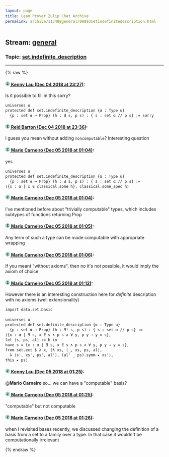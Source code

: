 ```yaml
---
layout: page
title: Lean Prover Zulip Chat Archive 
permalink: archive/113488general/08893setindefinitedescription.html
---
```


## Stream: [general](index.html)
### Topic: [set.indefinite_description](08893setindefinitedescription.html)

---


{% raw %}
#### [![Click to go to Zulip](../../assets/img/zulip2.png) Kenny Lau (Dec 04 2018 at 23:27)](https://leanprover.zulipchat.com/#narrow/stream/113488-general/topic/set.indefinite_description/near/150884816):
Is it possible to fill in this sorry?
```lean
universes u
protected def set.indefinite_description {α : Type u}
  {p : set α → Prop} (h : ∃ s, p s) : { s : set α // p s} := sorry
```

#### [![Click to go to Zulip](../../assets/img/zulip2.png) Reid Barton (Dec 04 2018 at 23:36)](https://leanprover.zulipchat.com/#narrow/stream/113488-general/topic/set.indefinite_description/near/150885388):
I guess you mean without adding `noncomputable`? Interesting question

#### [![Click to go to Zulip](../../assets/img/zulip2.png) Mario Carneiro (Dec 05 2018 at 01:04)](https://leanprover.zulipchat.com/#narrow/stream/113488-general/topic/set.indefinite_description/near/150890461):
yes
```lean
universes u
protected def set.indefinite_description {α : Type u}
  {p : set α → Prop} (h : ∃ s, p s) : { s : set α // p s} :=
⟨{x : α | x ∈ classical.some h}, classical.some_spec h⟩
```

#### [![Click to go to Zulip](../../assets/img/zulip2.png) Mario Carneiro (Dec 05 2018 at 01:04)](https://leanprover.zulipchat.com/#narrow/stream/113488-general/topic/set.indefinite_description/near/150890503):
I've mentioned before about "trivially computable" types, which includes subtypes of functions returning Prop

#### [![Click to go to Zulip](../../assets/img/zulip2.png) Mario Carneiro (Dec 05 2018 at 01:05)](https://leanprover.zulipchat.com/#narrow/stream/113488-general/topic/set.indefinite_description/near/150890525):
Any term of such a type can be made computable with appropriate wrapping

#### [![Click to go to Zulip](../../assets/img/zulip2.png) Mario Carneiro (Dec 05 2018 at 01:06)](https://leanprover.zulipchat.com/#narrow/stream/113488-general/topic/set.indefinite_description/near/150890612):
If you meant "without axioms", then no it's not possible, it would imply the axiom of choice

#### [![Click to go to Zulip](../../assets/img/zulip2.png) Mario Carneiro (Dec 05 2018 at 01:12)](https://leanprover.zulipchat.com/#narrow/stream/113488-general/topic/set.indefinite_description/near/150890927):
However there is an interesting construction here for *definite* description with no axioms (well extensionality)
```lean
import data.set.basic

universes u
protected def set.definite_description {α : Type u}
  {p : set α → Prop} (h : ∃! s, p s) : { s : set α // p s} :=
⟨{x : α | ∃ s, x ∈ s ∧ p s ∧ ∀ y, p y → y = s},
let ⟨s, ps, al⟩ := h in
have s = {x : α | ∃ s, x ∈ s ∧ p s ∧ ∀ y, p y → y = s},
from set.ext $ λ x, ⟨λ xs, ⟨_, xs, ps, al⟩,
  λ ⟨s', xs', ps', al'⟩, (al' _ ps).symm ▸ xs'⟩,
this ▸ ps⟩
```

#### [![Click to go to Zulip](../../assets/img/zulip2.png) Kenny Lau (Dec 05 2018 at 01:25)](https://leanprover.zulipchat.com/#narrow/stream/113488-general/topic/set.indefinite_description/near/150891656):
@**Mario Carneiro** so... we can have a "computable" basis?

#### [![Click to go to Zulip](../../assets/img/zulip2.png) Mario Carneiro (Dec 05 2018 at 01:25)](https://leanprover.zulipchat.com/#narrow/stream/113488-general/topic/set.indefinite_description/near/150891676):
"computable" but not computable

#### [![Click to go to Zulip](../../assets/img/zulip2.png) Mario Carneiro (Dec 05 2018 at 01:26)](https://leanprover.zulipchat.com/#narrow/stream/113488-general/topic/set.indefinite_description/near/150891740):
when I revisited bases recently, we discussed changing the definition of a basis from a set to a family over a type. In that case it wouldn't be computationally irrelevant


{% endraw %}
